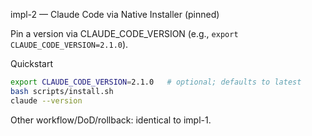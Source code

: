 impl-2 — Claude Code via Native Installer (pinned)

Pin a version via CLAUDE_CODE_VERSION (e.g., `export CLAUDE_CODE_VERSION=2.1.0`).

Quickstart

```bash
export CLAUDE_CODE_VERSION=2.1.0   # optional; defaults to latest
bash scripts/install.sh
claude --version
```

Other workflow/DoD/rollback: identical to impl-1.
